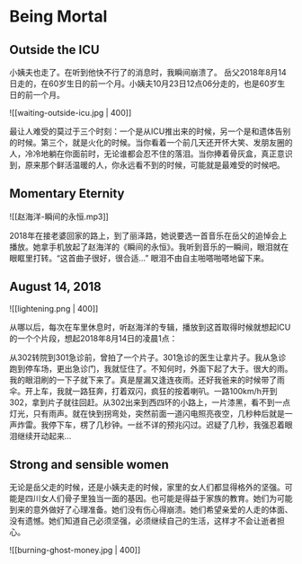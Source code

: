 # Being Mortal 
## Outside the ICU

小姨夫也走了。在听到他快不行了的消息时，我瞬间崩溃了。
岳父2018年8月14日走的，在60岁生日的前一个月。小姨夫10月23日12点06分走的，也是60岁生日的前一个月。

![[waiting-outside-icu.jpg | 400]]

最让人难受的莫过于三个时刻：一个是从ICU推出来的时候，另一个是和遗体告别的时候。第三个，就是火化的时候。当你看着一个前几天还开怀大笑、发朋友圈的人，冷冷地躺在你面前时，无论谁都会忍不住的落泪。当你捧着骨灰盒，真正意识到，原来那个鲜活温暖的人，你永远看不到的时候，可能就是最难受的时候吧。


## Momentary Eternity
![[赵海洋-瞬间的永恒.mp3]]

2018年在接老婆回家的路上，到了丽泽路，她说要选一首音乐在岳父的追悼会上播放。她拿手机放起了赵海洋的《瞬间的永恒》。我听到音乐的一瞬间，眼泪就在眼眶里打转。“这首曲子很好，很合适...” 眼泪不由自主啪嗒啪嗒地留下来。

## August 14, 2018
![[lightening.png | 400]]

从哪以后，每次在车里休息时，听赵海洋的专辑，播放到这首取得时候就想起ICU的一个个片段，想起2018年8月14日的凌晨1点：

从302转院到301急诊前，曾拍了一个片子。301急诊的医生让拿片子。我从急诊跑到停车场，更出急诊门，我就怔住了。不知何时，外面下起了大于。很大的雨。我的眼泪刷的一下子就下来了。真是屋漏又逢连夜雨。还好我爸来的时候带了雨伞。开上车，我就一路狂奔，打着双闪，疯狂的按着喇叭。一路100km/h开到302，拿到片子就往回赶。从302出来到西四环的小路上，一片漆黑，看不到一点灯光，只有雨声。就在快到拐弯处，突然前面一道闪电照亮夜空，几秒种后就是一声炸雷。我停下车，楞了几秒钟。一丝不详的预兆闪过。迟疑了几秒，我强忍着眼泪继续开动起来...

## Strong and sensible women

无论是岳父走的时候，还是小姨夫走的时候，家里的女人们都显得格外的坚强。可能是四川女人们骨子里独当一面的基因。也可能是得益于家族的教育。她们为可能到来的意外做好了心理准备。她们没有伤心得崩溃。她们希望亲爱的人走的体面、没有遗憾。她们知道自己必须坚强，必须继续自己的生活，这样才不会让逝者担心。

![[burning-ghost-money.jpg | 400]]
